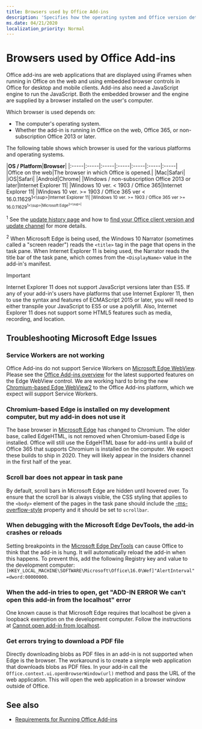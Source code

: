 ```yaml
---
title: Browsers used by Office Add-ins
description: 'Specifies how the operating system and Office version determine what browser is used by Office Add-ins.'
ms.date: 04/21/2020
localization_priority: Normal
---
```


# Browsers used by Office Add-ins

Office add-ins are web applications that are displayed using iFrames when running in Office on the web and using embedded browser controls in Office for desktop and mobile clients. Add-ins also need a JavaScript engine to run the JavaScript. Both the embedded browser and the engine are supplied by a browser installed on the user's computer.

Which browser is used depends on:

- The computer's operating system.
- Whether the add-in is running in Office on the web, Office 365, or non-subscription Office 2013 or later.

The following table shows which browser is used for the various platforms and operating systems.

|**OS / Platform**|**Browser**|
|:-----|:-----|:-----|:-----|:-----|:-----|:-----|
|Office on the web|The browser in which Office is opened.|
|Mac|Safari|
|iOS|Safari|
|Android|Chrome|
|Windows / non-subscription Office 2013 or later|Internet Explorer 11|
|Windows 10 ver. < 1903 / Office 365|Internet Explorer 11|
|Windows 10 ver. >= 1903 / Office 365 ver < 16.0.11629<sup>1<\sup>|Internet Explorer 11|
|Windows 10 ver. >= 1903 / Office 365 ver >= 16.0.11629<sup>1<\sup>|Microsoft Edge<sup>2<\sup>|

<sup>1</sup> See the [update history page](/officeupdates/update-history-office365-proplus-by-date) and how to [find your Office client version and update channel](https://support.office.com/article/What-version-of-Office-am-I-using-932788b8-a3ce-44bf-bb09-e334518b8b19) for more details.

<sup>2</sup> When Microsoft Edge is being used, the Windows 10 Narrator (sometimes called a "screen reader") reads the `<title>` tag in the page that opens in the task pane. When Internet Explorer 11 is being used, the Narrator reads the title bar of the task pane, which comes from the `<DisplayName>` value in the add-in's manifest.

> [!IMPORTANT]
> Internet Explorer 11 does not support JavaScript versions later than ES5. If any of your add-in's users have platforms that use Internet Explorer 11, then to use the syntax and features of ECMAScript 2015 or later, you will need to either transpile your JavaScript to ES5 or use a polyfill. Also, Internet Explorer 11 does not support some HTML5 features such as media, recording, and location.

## Troubleshooting Microsoft Edge Issues

### Service Workers are not working

Office Add-ins do not support Service Workers on [Microsoft Edge WebView](/microsoft-edge/hosting/webview). Please see the [Office Add-ins overview](../overview/office-add-ins.md) for the latest supported features on the Edge WebView control. We are working hard to bring the new [Chromium-based Edge WebView2](/microsoft-edge/hosting/webview2) to the Office Add-ins platform, which we expect will support Service Workers.

### Chromium-based Edge is installed on my development computer, but my add-in does not use it

The base browser in [Microsoft Edge](https://support.microsoft.com/help/4501095/download-the-new-microsoft-edge-based-on-chromium) has changed to Chromium. The older base, called EdgeHTML, is not removed when Chromium-based Edge is installed. Office will still use the EdgeHTML base for add-ins until a build of Office 365 that supports Chromium is installed on the computer. We expect these builds to ship in 2020. They will likely appear in the Insiders channel in the first half of the year.

### Scroll bar does not appear in task pane

By default, scroll bars in Microsoft Edge are hidden until hovered over. To ensure that the scroll bar is always visible, the CSS styling that applies to the `<body>` element of the pages in the task pane should include the [-ms-overflow-style](https://developer.mozilla.org/docs/Web/CSS/-ms-overflow-style) property and it should be set to `scrollbar`. 

### When debugging with the Microsoft Edge DevTools, the add-in crashes or reloads

Setting breakpoints in the [Microsoft Edge DevTools](https://www.microsoft.com/p/microsoft-edge-devtools-preview/9mzbfrmz0mnj?rtc=1&activetab=pivot%3Aoverviewtab) can cause Office to think that the add-in is hung. It will automatically reload the add-in when this happens. To prevent this, add the following Registry key and value to the development computer: `[HKEY_LOCAL_MACHINE\SOFTWARE\Microsoft\Office\16.0\Wef]"AlertInterval"=dword:00000000`.

### When the add-in tries to open, get "ADD-IN ERROR We can't open this add-in from the localhost" error

One known cause is that Microsoft Edge requires that localhost be given a loopback exemption on the development computer. Follow the instructions at [Cannot open add-in from localhost](/office/troubleshoot/error-messages/cannot-open-add-in-from-localhost).

### Get errors trying to download a PDF file

Directly downloading blobs as PDF files in an add-in is not supported when Edge is the browser. The workaround is to create a simple web application that downloads blobs as PDF files. In your add-in call the `Office.context.ui.openBrowserWindow(url)` method and pass the URL of the web application. This will open the web application in a browser window outside of Office.

## See also

- [Requirements for Running Office Add-ins](requirements-for-running-office-add-ins.md)
